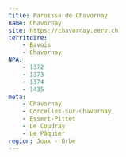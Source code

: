 ```yaml
---
title: Paroisse de Chavornay
name: Chavornay
site: https://chavornay.eerv.ch
territoire:
    - Bavois
    - Chavornay
NPA:
    - 1372
    - 1373
    - 1374
    - 1435
meta:
    - Chavornay
    - Corcelles-sur-Chavornay
    - Essert-Pittet
    - Le Coudray
    - Le Pâquier
region: Joux - Orbe
---
```

